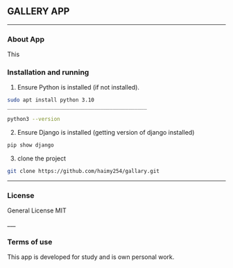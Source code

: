 ## GALLERY APP

---

### About App

<p>This</p>

### Installation and running

1. Ensure Python is installed (if not installed).

```bash
sudo apt install python 3.10
_____________________________________________

python3 --version
```

2. Ensure Django is installed (getting version of django installed)

```py
pip show django
```

3. clone the project

```bash
git clone https://github.com/haimy254/gallary.git
```
___

### License

<p>General License MIT</p>
___

### Terms of use

<p>This app is developed for study and is own personal work.</p>

